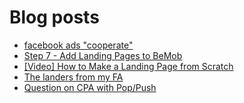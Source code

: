 # Blog posts
<!-- BLOG-POST-LIST:START -->
- [facebook ads &quot;cooperate&quot;](https://afflift.com/f/threads/facebook-ads-cooperate.9895/)
- [Step 7 - Add Landing Pages to BeMob](https://afflift.com/f/threads/step-7-add-landing-pages-to-bemob.7478/)
- [[Video] How to Make a Landing Page from Scratch](https://afflift.com/f/threads/video-how-to-make-a-landing-page-from-scratch.7655/)
- [The landers from my FA](https://afflift.com/f/threads/the-landers-from-my-fa.9186/)
- [Question on CPA with Pop/Push](https://afflift.com/f/threads/question-on-cpa-with-pop-push.9894/)
<!-- BLOG-POST-LIST:END -->
